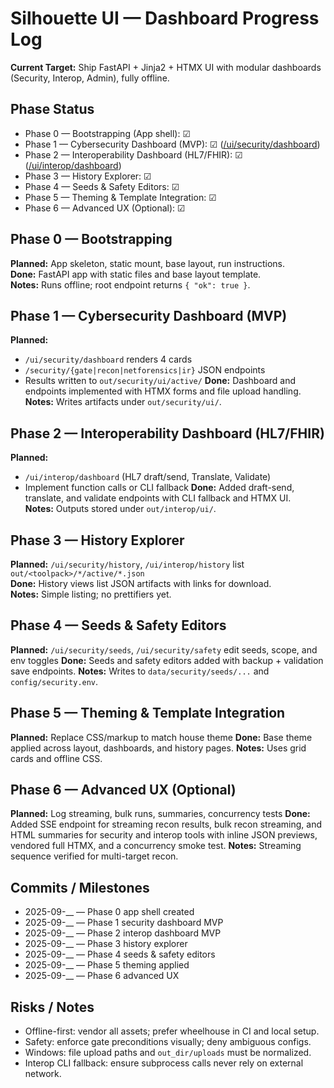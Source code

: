 # Silhouette UI — Dashboard Progress Log

**Current Target:** Ship FastAPI + Jinja2 + HTMX UI with modular dashboards (Security, Interop, Admin), fully offline.

## Phase Status
- Phase 0 — Bootstrapping (App shell): ☑
- Phase 1 — Cybersecurity Dashboard (MVP): ☑ ([/ui/security/dashboard](/ui/security/dashboard))
- Phase 2 — Interoperability Dashboard (HL7/FHIR): ☑ ([/ui/interop/dashboard](/ui/interop/dashboard))
- Phase 3 — History Explorer: ☑
- Phase 4 — Seeds & Safety Editors: ☑
- Phase 5 — Theming & Template Integration: ☑
- Phase 6 — Advanced UX (Optional): ☑

## Phase 0 — Bootstrapping
**Planned:** App skeleton, static mount, base layout, run instructions.  
**Done:** FastAPI app with static files and base layout template.  
**Notes:** Runs offline; root endpoint returns `{ "ok": true }`.

## Phase 1 — Cybersecurity Dashboard (MVP)
**Planned:**
- `/ui/security/dashboard` renders 4 cards
- `/security/{gate|recon|netforensics|ir}` JSON endpoints
- Results written to `out/security/ui/active/`
**Done:** Dashboard and endpoints implemented with HTMX forms and file upload handling.  
**Notes:** Writes artifacts under `out/security/ui/`.

## Phase 2 — Interoperability Dashboard (HL7/FHIR)
**Planned:**
- `/ui/interop/dashboard` (HL7 draft/send, Translate, Validate)
- Implement function calls or CLI fallback
**Done:** Added draft-send, translate, and validate endpoints with CLI fallback and HTMX UI.  
**Notes:** Outputs stored under `out/interop/ui/`.

## Phase 3 — History Explorer
**Planned:** `/ui/security/history`, `/ui/interop/history` list `out/<toolpack>/*/active/*.json`  
**Done:** History views list JSON artifacts with links for download.  
**Notes:** Simple listing; no prettifiers yet.

## Phase 4 — Seeds & Safety Editors
**Planned:** `/ui/security/seeds`, `/ui/security/safety` edit seeds, scope, and env toggles
**Done:** Seeds and safety editors added with backup + validation save endpoints.
**Notes:** Writes to `data/security/seeds/...` and `config/security.env`.

## Phase 5 — Theming & Template Integration
**Planned:** Replace CSS/markup to match house theme
**Done:** Base theme applied across layout, dashboards, and history pages.
**Notes:** Uses grid cards and offline CSS.

## Phase 6 — Advanced UX (Optional)
**Planned:** Log streaming, bulk runs, summaries, concurrency tests
**Done:** Added SSE endpoint for streaming recon results, bulk recon streaming, and HTML summaries for security and interop tools with inline JSON previews, vendored full HTMX, and a concurrency smoke test.
**Notes:** Streaming sequence verified for multi-target recon.

## Commits / Milestones
- 2025-09-__ — Phase 0 app shell created
- 2025-09-__ — Phase 1 security dashboard MVP
- 2025-09-__ — Phase 2 interop dashboard MVP
- 2025-09-__ — Phase 3 history explorer
- 2025-09-__ — Phase 4 seeds & safety editors
- 2025-09-__ — Phase 5 theming applied
- 2025-09-__ — Phase 6 advanced UX

## Risks / Notes
- Offline-first: vendor all assets; prefer wheelhouse in CI and local setup.
- Safety: enforce gate preconditions visually; deny ambiguous configs.
- Windows: file upload paths and `out_dir/uploads` must be normalized.
- Interop CLI fallback: ensure subprocess calls never rely on external network.
